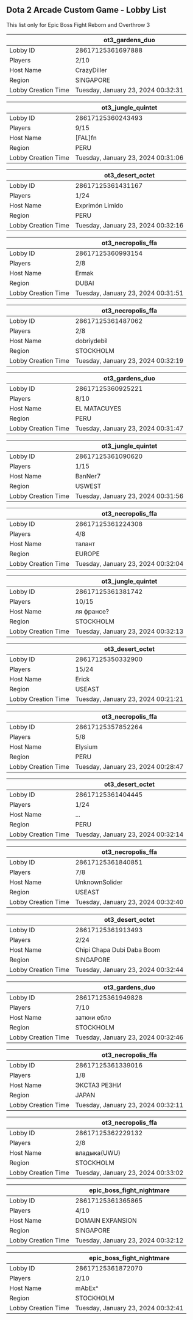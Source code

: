 ## Dota 2 Arcade Custom Game - Lobby List

This list only for Epic Boss Fight Reborn and Overthrow 3

|  | ot3_gardens_duo |
| ------ | ------ |
| Lobby ID | 28617125361697888 |
| Players | 2/10 |
| Host Name | CrazyDiller |
| Region | SINGAPORE |
| Lobby Creation Time | Tuesday, January 23, 2024 00:32:31 |


|  | ot3_jungle_quintet |
| ------ | ------ |
| Lobby ID | 28617125360243493 |
| Players | 9/15 |
| Host Name | [FAL]fn |
| Region | PERU |
| Lobby Creation Time | Tuesday, January 23, 2024 00:31:06 |


|  | ot3_desert_octet |
| ------ | ------ |
| Lobby ID | 28617125361431167 |
| Players | 1/24 |
| Host Name | Exprimón Limido |
| Region | PERU |
| Lobby Creation Time | Tuesday, January 23, 2024 00:32:16 |


|  | ot3_necropolis_ffa |
| ------ | ------ |
| Lobby ID | 28617125360993154 |
| Players | 2/8 |
| Host Name | Ermak |
| Region | DUBAI |
| Lobby Creation Time | Tuesday, January 23, 2024 00:31:51 |


|  | ot3_necropolis_ffa |
| ------ | ------ |
| Lobby ID | 28617125361487062 |
| Players | 2/8 |
| Host Name | dobriydebil |
| Region | STOCKHOLM |
| Lobby Creation Time | Tuesday, January 23, 2024 00:32:19 |


|  | ot3_gardens_duo |
| ------ | ------ |
| Lobby ID | 28617125360925221 |
| Players | 8/10 |
| Host Name | EL MATACUYES |
| Region | PERU |
| Lobby Creation Time | Tuesday, January 23, 2024 00:31:47 |


|  | ot3_jungle_quintet |
| ------ | ------ |
| Lobby ID | 28617125361090620 |
| Players | 1/15 |
| Host Name | BanNer7 |
| Region | USWEST |
| Lobby Creation Time | Tuesday, January 23, 2024 00:31:56 |


|  | ot3_necropolis_ffa |
| ------ | ------ |
| Lobby ID | 28617125361224308 |
| Players | 4/8 |
| Host Name | талант |
| Region | EUROPE |
| Lobby Creation Time | Tuesday, January 23, 2024 00:32:04 |


|  | ot3_jungle_quintet |
| ------ | ------ |
| Lobby ID | 28617125361381742 |
| Players | 10/15 |
| Host Name | ля франсе? |
| Region | STOCKHOLM |
| Lobby Creation Time | Tuesday, January 23, 2024 00:32:13 |


|  | ot3_desert_octet |
| ------ | ------ |
| Lobby ID | 28617125350332900 |
| Players | 15/24 |
| Host Name | Erick |
| Region | USEAST |
| Lobby Creation Time | Tuesday, January 23, 2024 00:21:21 |


|  | ot3_necropolis_ffa |
| ------ | ------ |
| Lobby ID | 28617125357852264 |
| Players | 5/8 |
| Host Name | Elysium |
| Region | PERU |
| Lobby Creation Time | Tuesday, January 23, 2024 00:28:47 |


|  | ot3_desert_octet |
| ------ | ------ |
| Lobby ID | 28617125361404445 |
| Players | 1/24 |
| Host Name | ... |
| Region | PERU |
| Lobby Creation Time | Tuesday, January 23, 2024 00:32:14 |


|  | ot3_necropolis_ffa |
| ------ | ------ |
| Lobby ID | 28617125361840851 |
| Players | 7/8 |
| Host Name | UnknownSolider |
| Region | USEAST |
| Lobby Creation Time | Tuesday, January 23, 2024 00:32:40 |


|  | ot3_desert_octet |
| ------ | ------ |
| Lobby ID | 28617125361913493 |
| Players | 2/24 |
| Host Name | Chipi Chapa Dubi Daba Boom |
| Region | SINGAPORE |
| Lobby Creation Time | Tuesday, January 23, 2024 00:32:44 |


|  | ot3_gardens_duo |
| ------ | ------ |
| Lobby ID | 28617125361949828 |
| Players | 7/10 |
| Host Name | заткни ебло |
| Region | STOCKHOLM |
| Lobby Creation Time | Tuesday, January 23, 2024 00:32:46 |


|  | ot3_necropolis_ffa |
| ------ | ------ |
| Lobby ID | 28617125361339016 |
| Players | 1/8 |
| Host Name | ЭКСТАЗ РЕЗНИ |
| Region | JAPAN |
| Lobby Creation Time | Tuesday, January 23, 2024 00:32:11 |


|  | ot3_necropolis_ffa |
| ------ | ------ |
| Lobby ID | 28617125362229132 |
| Players | 2/8 |
| Host Name | владыка(UWU) |
| Region | STOCKHOLM |
| Lobby Creation Time | Tuesday, January 23, 2024 00:33:02 |


|  | epic_boss_fight_nightmare |
| ------ | ------ |
| Lobby ID | 28617125361365865 |
| Players | 4/10 |
| Host Name | DOMAIN EXPANSION |
| Region | SINGAPORE |
| Lobby Creation Time | Tuesday, January 23, 2024 00:32:12 |


|  | epic_boss_fight_nightmare |
| ------ | ------ |
| Lobby ID | 28617125361872070 |
| Players | 2/10 |
| Host Name | mAbEx^ |
| Region | STOCKHOLM |
| Lobby Creation Time | Tuesday, January 23, 2024 00:32:41 |


